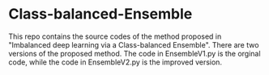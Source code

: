 # Class-balanced-Ensemble
This repo contains the source codes of the method proposed in "Imbalanced deep learning via a Class-balanced Ensemble". There are two versions of the proposed method. The code in EnsembleV1.py is the orginal code, while the code in EnsembleV2.py is the improved version. 
